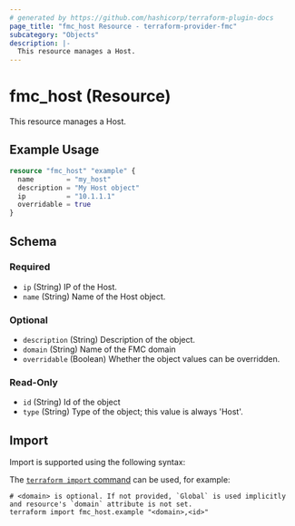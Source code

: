 ```yaml
---
# generated by https://github.com/hashicorp/terraform-plugin-docs
page_title: "fmc_host Resource - terraform-provider-fmc"
subcategory: "Objects"
description: |-
  This resource manages a Host.
---
```


# fmc_host (Resource)

This resource manages a Host.

## Example Usage

```terraform
resource "fmc_host" "example" {
  name        = "my_host"
  description = "My Host object"
  ip          = "10.1.1.1"
  overridable = true
}
```

<!-- schema generated by tfplugindocs -->
## Schema

### Required

- `ip` (String) IP of the Host.
- `name` (String) Name of the Host object.

### Optional

- `description` (String) Description of the object.
- `domain` (String) Name of the FMC domain
- `overridable` (Boolean) Whether the object values can be overridden.

### Read-Only

- `id` (String) Id of the object
- `type` (String) Type of the object; this value is always 'Host'.

## Import

Import is supported using the following syntax:

The [`terraform import` command](https://developer.hashicorp.com/terraform/cli/commands/import) can be used, for example:

```shell
# <domain> is optional. If not provided, `Global` is used implicitly and resource's `domain` attribute is not set.
terraform import fmc_host.example "<domain>,<id>"
```
